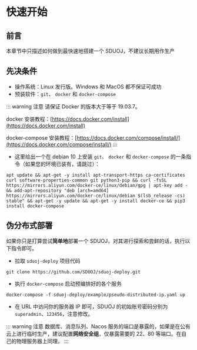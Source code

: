 # 快速开始

## 前言

本章节中只描述如何做到最快速地搭建一个 SDUOJ，不建议长期用作生产

## 先决条件

* 操作系统：Linux 发行版。Windows 和 MacOS 都不保证可成功
* 预装软件：`git`、 `docker` 和 `docker-compose` 

::: warning 注意
请保证 Docker 的版本大于等于 19.03.7。

docker 安装教程：[https://docs.docker.com/install](https://docs.docker.com/install)

docker-compose 安装教程：[https://docs.docker.com/compose/install/](https://docs.docker.com/compose/install/)
:::

* 这里给出一个在 debian 10 上安装 `git`、 `docker` 和 `docker-compose` 的一条指令（如果您的环境已装有，请跳过）：

```shell
apt update && apt-get -y install apt-transport-https ca-certificates curl software-properties-common git python3-pip && curl -fsSL https://mirrors.aliyun.com/docker-ce/linux/debian/gpg | apt-key add - && add-apt-repository "deb [arch=amd64] https://mirrors.aliyun.com/docker-ce/linux/debian $(lsb_release -cs) stable" && apt-get -y update && apt-get -y install docker-ce && pip3 install docker-compose
```

## 伪分布式部署<Badge text="beta" type="warning"/>

如果你只是打算尝试**简单地**部署一个 SDUOJ，对其进行探索和尝鲜的话，执行以下指令即可。

* 拉取 `sduoj-deploy` 项目代码

```shell
git clone https://github.com/SDUOJ/sduoj-deploy.git
```

* 执行 `docker-compose` 启动预编排好的各个服务

```shell
docker-compose -f sduoj-deploy/example/pseudo-distributed-ip.yaml up
```

* 在 URL 中访问你的服务器 IP 即可，SDUOJ 的初始账号密码分别为 `superadmin`、`123456`，注意修改。

::: warning 注意
数据库、消息队列、Nacos 服务的端口是暴露的，如果是在公有云上进行临时生产，建议配置**网络安全组**，仅暴露需要的 22、80 等端口。在自己的物理服务器上同理。
:::